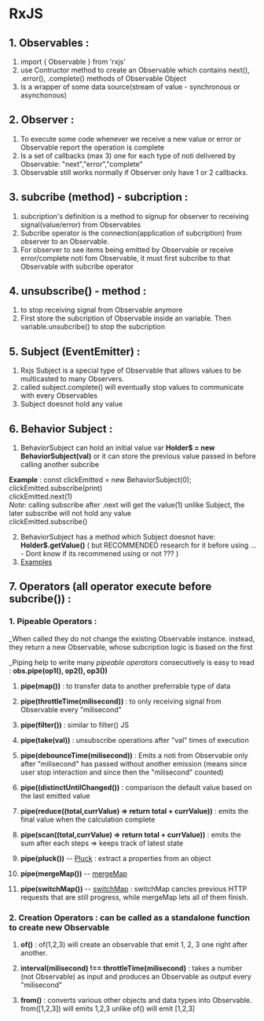 # RxJS

## 1. Observables :

1. import { Observable } from 'rxjs'
2. use Contructor method to create an Observable which contains next(), .error(), .complete() methods of Observable Object
3. Is a wrapper of some data source(stream of value - synchronous or asynchonous)

## 2. Observer :

1. To execute some code whenever we receive a new value or error or Observable report the operation is complete
2. Is a set of callbacks (max 3) one for each type of noti delivered by Observable: "next","error","complete"
3. Observable still works normally if Observer only have 1 or 2 callbacks.

## 3. subcribe (method) - subcription :

1. subcription's definition is a method to signup for observer to receiving signal(value/error) from Observables
1. Subcribe operator is the connection(application of subcription) from observer to an Observable.
2. For observer to see items being emitted by Observable or receive error/complete noti fom Observable, it must first subcribe to that Observable with subcribe operator

## 4. unsubscribe() - method : 

1. to stop receiving signal from Observable anymore
2. First store the subcription of Observable inside an variable. Then variable.unsubcribe() to stop the subcription

## 5. Subject (EventEmitter) :

1. Rxjs Subject is a special type of Observable that allows values to be multicasted to many Observers.
2. called subject.complete() will eventually stop values to communicate with every Observables
3. Subject doesnot hold any value

## 6. Behavior Subject : 
1. BehaviorSubject can hold an initial value var **Holder$ = new BehaviorSubject(val)** or it can store the previous value passed in before calling another subcribe

**Example** : 
const clickEmitted = new BehaviorSubject(0);<br/>
clickEmitted.subscribe(print)<br/>
clickEmitted.next(1)<br/>
_Note_: calling subscribe after .next will get the value(1) unlike Subject, the later subscribe will not hold any value<br/>
clickEmitted.subscribe()

2. BehaviorSubject has a method which Subject doesnot have: **Holder$.getValue()** ( but RECOMMENDED research for it before using ... - Dont know if its recommened using or not ??? )
3. [Examples](https://www.learnrxjs.io/learn-rxjs/subjects/behaviorsubject)

## 7. Operators (all operator execute before subcribe()) :
### **1. Pipeable Operators** : 
_When called they do not change the existing Observable instance. instead, they return a new Observable, whose subcription logic is based on the first 

_Piping help to write many *pipeable operators* consecutively is easy to read : **obs.pipe(op1(), op2(), op3())**

1. **pipe(map())** : to transfer data to another preferrable type of data

2. **pipe(throttleTime(milisecond))** : to only receiving signal from Observable every "milisecond"

3. **pipe(filter())** : similar to filter() JS

4. **pipe(take(val))** : unsubscribe operations after "val" times of execution

5. **pipe(debounceTime(milisecond))** : Emits a noti from Observable only after "milisecond" has passed without another emission (means since user stop interaction and since then the "milisecond" counted)

6. **pipe((distinctUntilChanged())** : comparison the default value based on the last emitted value

7. **pipe(reduce((total,currValue) => return total + currValue))** : emits the final value when the calculation complete

8. **pipe(scan((total,currValue) => return total + currValue))** : emits the sum after each steps => keeps track of latest state

9. **pipe(pluck())** -- [Pluck](https://www.learnrxjs.io/learn-rxjs/operators/transformation/pluck) : extract a properties from an object

10. **pipe(mergeMap())** -- [mergeMap](https://www.learnrxjs.io/learn-rxjs/operators/transformation/mergemap)

11. **pipe(switchMap())** -- [switchMap](https://www.learnrxjs.io/learn-rxjs/operators/transformation/switchmap) : switchMap cancles previous HTTP requests that are still progress, while mergeMap lets all of them finish.

### **2. Creation Operators** : can be called as a standalone function to create new Observable 
1. **of()** : 
of(1,2,3) will create an observable that emit 1, 2, 3 one right after another.

2. **interval(milisecond) !== throttleTime(milisecond)** : 
takes a number (not Observable) as input and produces an Observable as output every "milisecond"

3. **from()** : 
converts various other objects and data types into Observable. from([1,2,3]) will emits 1,2,3 unlike of() will emit [1,2,3]
